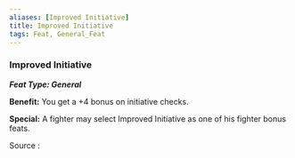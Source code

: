 ```yaml
---
aliases: [Improved Initiative]
title: Improved Initiative
tags: Feat, General_Feat
---
```

### Improved Initiative 
***Feat Type: General***

**Benefit:** You get a +4 bonus on initiative checks.

**Special:** A fighter may select Improved Initiative as one of his
fighter bonus feats.


Source :